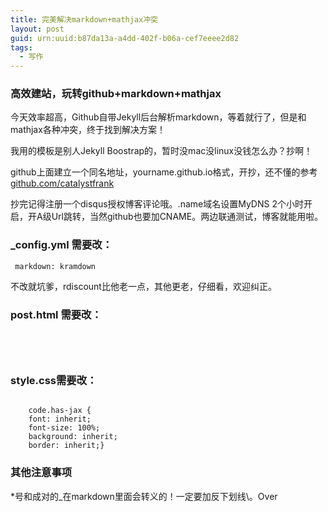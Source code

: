 ```yaml
---
title: 完美解决markdown+mathjax冲突
layout: post
guid: urn:uuid:b87da13a-a4dd-402f-b06a-cef7eeee2d82
tags:
  - 写作
---
```



### 高效建站，玩转github+markdown+mathjax

今天效率超高，Github自带Jekyll后台解析markdown，等着就行了，但是和mathjax各种冲突，终于找到解决方案！

我用的模板是别人Jekyll Boostrap的，暂时没mac没linux没钱怎么办？抄啊！

github上面建立一个同名地址，yourname.github.io格式，开抄，还不懂的参考[github.com/catalystfrank](http://github.com/catalystfrank)

抄完记得注册一个disqus授权博客评论哦。.name域名设置MyDNS 2个小时开启，开A级Url跳转，当然github也要加CNAME。两边联通测试，博客就能用啦。

### \_config.yml 需要改：

<code> markdown: kramdown </code>

不改就坑爹，rdiscount比他老一点，其他更老，仔细看，欢迎纠正。

### post.html 需要改：

<code>
<script type="text/x-mathjax-config">
	MathJax.Hub.Config({
	tex2jax: {
  inlineMath: [['$','$'], ['\\(','\\)']],
  processEscapes: true,
  skipTags: ['script', 'noscript', 'style', 'textarea', 'pre']
  },
	TeX: {
            equationNumbers: {
                autoNumber: ["AMS"],
                useLabelIds: true
            }
        },
        "HTML-CSS": {
            linebreaks: {
                automatic: true
            },
            scale: 85
        },
        SVG: {
            linebreaks: {
                automatic: true
            }
        }
	});
	MathJax.Hub.Queue(function() {
    var all = MathJax.Hub.getAllJax(), i;
    for(i = 0; i < all.length; i += 1) {
        all[i].SourceElement().parentNode.className += ' has-jax';
    }
	});
</script>
<script type="text/javascript" src="http://cdn.mathjax.org/mathjax/latest/MathJax.js?config=TeX-AMS-MML_HTMLorMML"></script>
</code>

### style.css需要改：

<code>
	code.has-jax {
	font: inherit; 
	font-size: 100%; 
	background: inherit; 
	border: inherit;}
</code>

### 其他注意事项

\*号和成对的\_在markdown里面会转义的！一定要加反下划线\\。Over